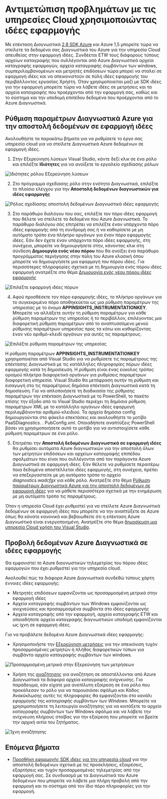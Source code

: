 <properties
   pageTitle="Αντιμετώπιση προβλημάτων με τις υπηρεσίες Cloud με χρήση εφαρμογής ιδέες | Microsoft Azure"
   description="Μάθετε τον τρόπο αντιμετώπισης προβλημάτων υπηρεσία cloud με τη χρήση εφαρμογής ιδέες την επεξεργασία δεδομένων από το Azure Διαγνωστικά."
   services="cloud-services"
   documentationCenter=".net"
   authors="sbtron"
   manager="timlt"
   editor="tysonn" />
<tags
   ms.service="cloud-services"
   ms.devlang="na"
   ms.topic="article"
   ms.tgt_pltfrm="na"
   ms.workload="na"
   ms.date="12/15/2015"
   ms.author="saurabh" />


# <a name="troubleshoot-cloud-services-using-application-insights"></a>Αντιμετώπιση προβλημάτων με τις υπηρεσίες Cloud χρησιμοποιώντας ιδέες εφαρμογής

Με επέκταση Διαγνωστικά [2,8 SDK Azure](https://azure.microsoft.com/downloads/) και Azure 1,5 μπορείτε τώρα να στείλετε τα δεδομένα σας Διαγνωστικά του Azure για την υπηρεσία Cloud απευθείας στην εφαρμογή ιδέες. Συνδέεται ETW τους διάφορους τύπους αρχείων καταγραφής που συλλέγονται από Azure Διαγνωστικά αρχεία καταγραφής εφαρμογών, αρχεία καταγραφής συμβάντων των windows, συμπεριλαμβανομένων και μετρητές επιδόσεων τώρα μπορεί να σταλεί σε εφαρμογή ιδέες και να απεικονιστούν σε πύλη ιδέες εφαρμογής του περιβάλλοντος εργασίας Χρήστη. Όταν χρησιμοποιείται μαζί με SDK ιδέες για την εφαρμογή μπορείτε τώρα να λάβετε ιδέες σε μετρήσεις και τα αρχεία καταγραφής που προέρχονται από την εφαρμογή σας, καθώς και το σύστημα και την υποδομή επιπέδου δεδομένα που προέρχονται από το Azure Διαγνωστικά.

## <a name="configure-azure-diagnostics-to-send-data-to-application-insights"></a>Ρύθμιση παραμέτρων Διαγνωστικά Azure για την αποστολή δεδομένων σε εφαρμογή ιδέες

Ακολουθήστε τα παρακάτω βήματα για να ρυθμίσετε το έργο σας υπηρεσία cloud για να στείλετε Διαγνωστικά Azure δεδομένων σε εφαρμογή ιδέες.

1) Στην Εξερεύνηση λύσεων Visual Studio, κάντε δεξί κλικ σε ένα ρόλο και επιλέξτε **Ιδιότητες** για να ανοίξετε το εργαλείο σχεδίασης ρόλων

![Ιδιότητες ρόλου Εξερεύνηση λύσεων][1]

2) Στο πρόγραμμα σχεδίασης ρόλο στην ενότητα Διαγνωστικά, επιλέξτε το πλαίσιο ελέγχου για την **Αποστολή δεδομένων διαγνωστικών για ιδέες εφαρμογής**

![Ρόλος σχεδίασης αποστολή δεδομένων Διαγνωστικά ιδέες εφαρμογής][2]

3) Στο παράθυρο διαλόγου που σας, επιλέξτε τον πόρο ιδέες εφαρμογή που θέλετε να στείλετε τα δεδομένα που Azure Διαγνωστικά. Το παράθυρο διαλόγου σάς επιτρέπει να επιλέξτε έναν υπάρχοντα πόρο ιδέες εφαρμογής από τη συνδρομή σας ή να καθορίσετε με μη αυτόματο τρόπο ένα πλήκτρο οργάνων για έναν πόρο εφαρμογής ιδέες. Εάν δεν έχετε έναν υπάρχοντα πόρο ιδέες εφαρμογής, στη συνέχεια, μπορείτε να δημιουργήσετε στην, κάνοντας κλικ στη σύνδεση **Δημιουργία ενός νέου πόρου** που θα ανοίξει ένα παράθυρο προγράμματος περιήγησης στην πύλη του Azure κλασική όπου μπορείτε να δημιουργήσετε μια εφαρμογή του πόρου ιδέες. Για περισσότερες πληροφορίες σχετικά με τη δημιουργία ενός πόρου ιδέες εφαρμογή ανατρέξτε στο θέμα [Δημιουργία ενός νέου πόρου ιδέες εφαρμογής](../application-insights/app-insights-create-new-resource.md)

![Επιλέξτε εφαρμογή ιδέες πόρων][3]

4) Αφού προσθέσετε τον πόρο εφαρμογής ιδέες, το πλήκτρο οργάνων για το συγκεκριμένο πόρο αποθηκεύεται ως μια ρύθμιση παραμέτρων της υπηρεσίας με το όνομα **APPINSIGHTS_INSTRUMENTATIONKEY**. Μπορείτε να αλλάξετε αυτήν τη ρύθμιση παραμέτρων για κάθε ρύθμιση παραμέτρων της υπηρεσίας ή το περιβάλλον, επιλέγοντας μια διαφορετική ρύθμιση παραμέτρων από το αναπτυσσόμενο μενού ρύθμισης παραμέτρων υπηρεσίας προς τα κάτω και καθορίζοντας έναν νέο αριθμό-κλειδί οργάνων για αυτές τις παραμέτρους.

![Επιλέξτε ρύθμιση παραμέτρων της υπηρεσίας][4]

Η ρύθμιση παραμέτρων **APPINSIGHTS_INSTRUMENTATIONKEY** χρησιμοποιείται από Visual Studio για να ρυθμίσετε τις παραμέτρους της επέκτασης Διαγνωστικά με τις κατάλληλες πληροφορίες πόρων ιδέες εφαρμογής κατά τη δημοσίευση. Η ρύθμιση είναι ένας εύκολος τρόπος ορισμού πλήκτρα διαφορετικό οργάνων για ρυθμίσεις παραμέτρων διαφορετική υπηρεσία. Visual Studio θα μετάφραση αυτήν τη ρύθμιση και εισαγωγή στο τις παραμέτρους δημόσια επέκταση Διαγνωστικά κατά τη δημοσίευση. Για να απλοποιήσετε τη διαδικασία της ρύθμισης παραμέτρων την επέκταση Διαγνωστικά με το PowerShell, το πακέτο επίσης την έξοδο από το Visual Studio περιέχει τη δημόσια ρύθμιση παραμέτρων XML με το κατάλληλο οργάνων ιδέες εφαρμογή περιλαμβάνονται αριθμού-κλειδιού. Τα αρχεία δημόσια config δημιουργούνται στο φάκελο επεκτάσεις και ακολουθήστε το μοτίβο PaaSDiagnostics. <RoleName>. PubConfig.xml. Οποιαδήποτε αναπτύξεις PowerShell βάσει να χρησιμοποιήσετε αυτό το μοτίβο για να αντιστοιχίσετε κάθε ρύθμιση παραμέτρων σε ένα ρόλο.

5) Επιτρέπει την **Αποστολή δεδομένων Διαγνωστικά σε εφαρμογή ιδέες** θα ρυθμίσει αυτόματα Azure διαγνωστικών για την αποστολή όλων των μετρητών επιδόσεων και αρχείων καταγραφής επιπέδου σφαλμάτων που είναι που συλλέγονται από τον παράγοντα Azure Διαγνωστικά σε εφαρμογή ιδέες. Εάν θέλετε να ρυθμίσετε περαιτέρω ποια δεδομένα αποστέλλεται ιδέες εφαρμογής, στη συνέχεια, πρέπει να επεξεργαστείτε με μη αυτόματο τρόπο το αρχείο *diagnostics.wadcfgx* για κάθε ρόλο. Ανατρέξτε στο θέμα [Ρύθμιση παραμέτρων Διαγνωστικά Azure για την αποστολή δεδομένων σε εφαρμογή ιδέες](../azure-diagnostics-configure-applicationinsights.md) για να μάθετε περισσότερα σχετικά με την ενημέρωση με μη αυτόματο τρόπο τις παραμέτρους.

Όταν η υπηρεσία Cloud έχει ρυθμιστεί για να στείλετε Azure Διαγνωστικά δεδομένων σε εφαρμογή ιδέες που μπορείτε να την αναπτύξετε σε Azure όπως θα κάνατε κανονικά και βεβαιωθείτε ότι η επέκταση Azure Διαγνωστικά είναι ενεργοποιημένη. Ανατρέξτε στο θέμα [δημοσίευση μια υπηρεσία Cloud χρήση του Visual Studio](../vs-azure-tools-publishing-a-cloud-service.md).  

## <a name="viewing-azure-diagnostics-data-in-application-insights"></a>Προβολή δεδομένων Azure Διαγνωστικά σε ιδέες εφαρμογής
Θα εμφανιστεί το Azure διαγνωστικών τηλεμετρίας του πόρου ιδέες εφαρμογών που έχει ρυθμιστεί για την υπηρεσία cloud.

Ακολουθεί πώς τα διάφορα Azure Διαγνωστικά συνδεθώ τύπους χάρτη έννοιες ιδέες εφαρμογής:  

-  Μετρητές επιδόσεων εμφανίζονται ως προσαρμοσμένη μετρικά στην εφαρμογή ιδέες
-  Αρχεία καταγραφής συμβάντων των Windows εμφανίζονται ως ανιχνεύσεις και προσαρμοσμένα συμβάντα στο ιδέες εφαρμογής
-  Αρχεία καταγραφής από την εφαρμογή, αρχεία καταγραφής ETW και οποιαδήποτε αρχεία καταγραφής διαγνωστικών υποδομή εμφανίζονται ως ίχνη σε εφαρμογή ιδέες.

Για να προβάλετε δεδομένα Azure Διαγνωστικά ιδέες εφαρμογής:

- Χρησιμοποιήστε την [Εξερεύνηση μετρήσεις](../application-insights/app-insights-metrics-explorer.md) για την απεικόνιση τυχόν προσαρμοσμένες μετρητών ή πλήθος διαφορετικών τύπων για συμβάντα αρχείο καταγραφής συμβάντων των windows.

![Προσαρμοσμένη μετρικά στην Εξερεύνηση των μετρήσεων][5]

- Χρήση της [αναζήτησης](../application-insights/app-insights-diagnostic-search.md) για αναζήτηση σε αποστέλλονται από Azure Διαγνωστικά τα διάφορα αρχεία καταγραφής ανίχνευσης. Για παράδειγμα, εάν είχατε μια ανεπίλυτη εξαίρεση σε ένα ρόλο που προκάλεσαν το ρόλο για να παρουσιάσει σφάλμα και Κάδος Ανακύκλωσης αυτές τις πληροφορίες θα εμφανίζονται στο κανάλι *εφαρμογής* της *καταγραφής συμβάντων των Windows*. Μπορείτε να χρησιμοποιήσετε τη λειτουργία αναζήτησης για να κοιτάξετε το αρχείο καταγραφής συμβάντων των Windows σφάλμα και να λάβετε την ανίχνευση πλήρους στοίβας για την εξαίρεση που μπορείτε να βρείτε την αρχική αιτία του ζητήματος.

![Ίχνη αναζήτησης][6]

## <a name="next-steps"></a>Επόμενα βήματα

- [Προσθήκη εφαρμογής SDK ιδέες για την υπηρεσία cloud](../application-insights/app-insights-cloudservices.md) για την αποστολή δεδομένων σχετικά με τις προσκλήσεις, εξαιρέσεις, εξαρτήσεις και τυχόν προσαρμοσμένες τηλεμετρίας από την εφαρμογή σας. Σε συνδυασμό με τα Διαγνωστικά του Azure δεδομένων που μπορείτε να λάβετε μια πλήρη προβολή από την εφαρμογή και το σύστημα από τον ίδιο πόρο πληροφορίες για την εφαρμογή.  


<!--Image references-->
[1]: ./media/cloud-services-dotnet-diagnostics-applicationinsights/solution-explorer-properties.png
[2]: ./media/cloud-services-dotnet-diagnostics-applicationinsights/role-designer-sendtoappinsights.png
[3]: ./media/cloud-services-dotnet-diagnostics-applicationinsights/select-appinsights-resource.png
[4]: ./media/cloud-services-dotnet-diagnostics-applicationinsights/role-designer-appinsights-serviceconfig.png
[5]: ./media/cloud-services-dotnet-diagnostics-applicationinsights/metrics-explorer-custom-metrics.png
[6]: ./media/cloud-services-dotnet-diagnostics-applicationinsights/search-windowseventlog-error.png
